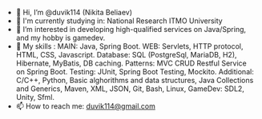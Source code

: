 - 👋 Hi, I’m @duvik114 (Nikita Beliaev)
- 📖 I'm currently studying in: National Research ITMO University
- 👀 I’m interested in developing high-qualified services on Java/Spring, and my hobby is gamedev. 
- 💪 My skills :
                MAIN: Java, Spring Boot.
                WEB: Servlets, HTTP protocol, HTML, CSS, Javascript.
                Database: SQL (PostgreSql, MariaDB, H2), Hibernate, MyBatis, DB caching.
                Patterns: MVC CRUD Restful Service on Spring Boot.
                Testing: JUnit, Spring Boot Testing, Mockito.
                Additional: C/C++, Python, Basic alghorithms and data structures, Java Collections and Generics, Maven, XML, JSON, Git, Bash, Linux,
                GameDev: SDL2, Unity, Sfml.
- 📫 How to reach me: duvik114@gmail.com

<!---
duvik114/duvik114 is a ✨ special ✨ repository because its `README.md` (this file) appears on your GitHub profile.
You can click the Preview link to take a look at your changes.
--->
